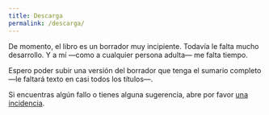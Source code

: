 ```yaml
---
title: Descarga
permalink: /descarga/
---
```


De momento, el libro es un borrador muy incipiente. Todavía le falta mucho desarrollo. Y a mí —como a cualquier persona adulta— me falta tiempo.

Espero poder subir una versión del borrador que tenga el sumario completo —le faltará texto en casi todos los títulos—.

Si encuentras algún fallo o tienes alguna sugerencia, abre por favor [una incidencia](https://github.com/ousia/aprender-context/issues/new).
